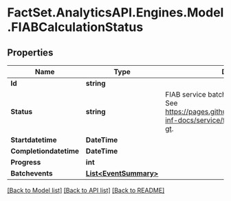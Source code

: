 # FactSet.AnalyticsAPI.Engines.Model.FIABCalculationStatus
## Properties

Name | Type | Description | Notes
------------ | ------------- | ------------- | -------------
**Id** | **string** |  | [optional] 
**Status** | **string** | FIAB service batch status integer definitions.  See https://pages.github.factset.com/FactSet/fipa-inf-docs/service/fiab_batch_api.html#lt-uuid-gt. | [optional] 
**Startdatetime** | **DateTime** |  | [optional] 
**Completiondatetime** | **DateTime** |  | [optional] 
**Progress** | **int** |  | [optional] 
**Batchevents** | [**List&lt;EventSummary&gt;**](EventSummary.md) |  | [optional] 

[[Back to Model list]](../README.md#documentation-for-models) [[Back to API list]](../README.md#documentation-for-api-endpoints) [[Back to README]](../README.md)

